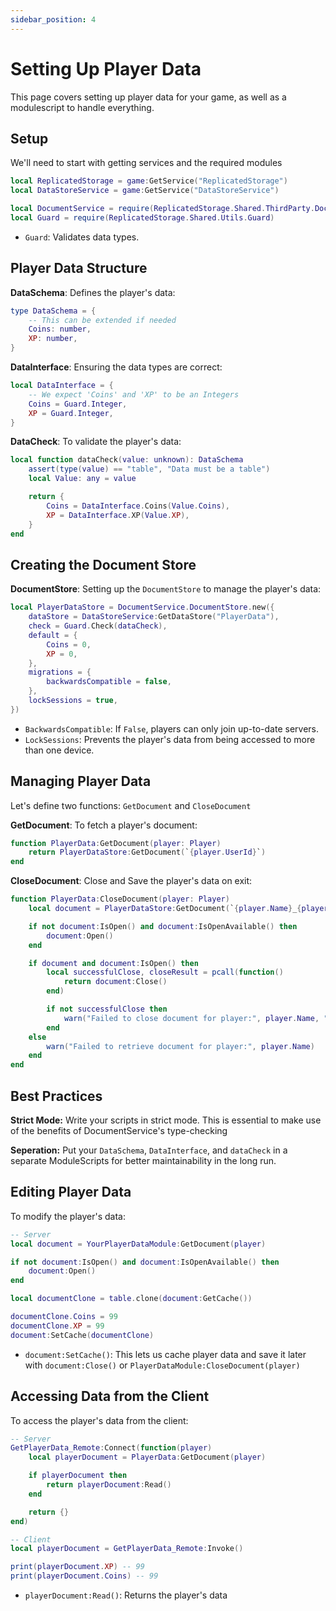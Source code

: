 ```yaml
---
sidebar_position: 4
---
```

 
# Setting Up Player Data

This page covers setting up player data for your game, as well as a modulescript to handle everything.

## Setup

We'll need to start with getting services and the required modules
```lua
local ReplicatedStorage = game:GetService("ReplicatedStorage")
local DataStoreService = game:GetService("DataStoreService")

local DocumentService = require(ReplicatedStorage.Shared.ThirdParty.DocumentService)
local Guard = require(ReplicatedStorage.Shared.Utils.Guard)
```
- `Guard`: Validates data types.

## Player Data Structure

**DataSchema**:
Defines the player's data:
```lua
type DataSchema = {
	-- This can be extended if needed
	Coins: number,
	XP: number,
}
```

**DataInterface**:
Ensuring the data types are correct:
```lua
local DataInterface = {
	-- We expect 'Coins' and 'XP' to be an Integers
	Coins = Guard.Integer,
	XP = Guard.Integer,
}
```

**DataCheck**:
To validate the player's data:
```lua
local function dataCheck(value: unknown): DataSchema
	assert(type(value) == "table", "Data must be a table")
	local Value: any = value

	return {
		Coins = DataInterface.Coins(Value.Coins),
		XP = DataInterface.XP(Value.XP),
	}
end
```

## Creating the Document Store

**DocumentStore**:
Setting up the `DocumentStore` to manage the player's data:
```lua
local PlayerDataStore = DocumentService.DocumentStore.new({
	dataStore = DataStoreService:GetDataStore("PlayerData"),
	check = Guard.Check(dataCheck),
	default = {
		Coins = 0,
		XP = 0,
	},
	migrations = {
		backwardsCompatible = false, 
	},
	lockSessions = true,
})
```
- `BackwardsCompatible`: If `False`, players can only join up-to-date servers.
- `LockSessions`: Prevents the player's data from being accessed to more than one device.

## Managing Player Data

Let's define two functions: `GetDocument` and `CloseDocument`

**GetDocument**:
To fetch a player's document:
```lua
function PlayerData:GetDocument(player: Player)
	return PlayerDataStore:GetDocument(`{player.UserId}`)
end
```

**CloseDocument**:
Close and Save the player's data on exit:
```lua
function PlayerData:CloseDocument(player: Player)
	local document = PlayerDataStore:GetDocument(`{player.Name}_{player.UserId}`)

	if not document:IsOpen() and document:IsOpenAvailable() then
		document:Open()
	end

	if document and document:IsOpen() then
		local successfulClose, closeResult = pcall(function()
			return document:Close()
		end)

		if not successfulClose then
			warn("Failed to close document for player:", player.Name, "Error:", closeResult)
		end
	else
		warn("Failed to retrieve document for player:", player.Name)
	end
end
```

## Best Practices

**Strict Mode:** Write your scripts in strict mode. This is essential to make use of the benefits of DocumentService's type-checking

**Seperation:** Put your `DataSchema`, `DataInterface`, and `dataCheck` in a separate ModuleScripts for better maintainability in the long run.

## Editing Player Data

To modify the player's data:
```lua
-- Server
local document = YourPlayerDataModule:GetDocument(player)

if not document:IsOpen() and document:IsOpenAvailable() then
	document:Open()
end

local documentClone = table.clone(document:GetCache())

documentClone.Coins = 99
documentClone.XP = 99
document:SetCache(documentClone)
```
- `document:SetCache()`: This lets us cache player data and save it later with `document:Close()` or `PlayerDataModule:CloseDocument(player)`

## Accessing Data from the Client

To access the player's data from the client:
```lua
-- Server
GetPlayerData_Remote:Connect(function(player)
	local playerDocument = PlayerData:GetDocument(player)

	if playerDocument then
		return playerDocument:Read()
	end

	return {}
end)

-- Client
local playerDocument = GetPlayerData_Remote:Invoke()

print(playerDocument.XP) -- 99
print(playerDocument.Coins) -- 99
```
- `playerDocument:Read()`: Returns the player's data